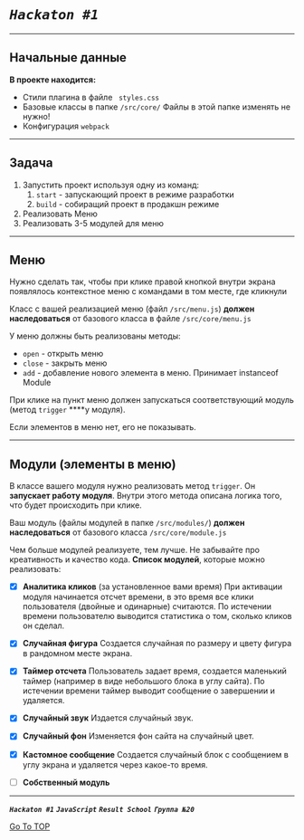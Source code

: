 
# ___```Hackaton #1```___


---


## Начальные данные

**В проекте находится:**

- Стили плагина в файле ` styles.css`
- Базовые классы в папке `/src/core/`
Файлы в этой папке изменять не нужно!
- Конфигурация `webpack`


---


## Задача

1. Запустить проект используя одну из команд:
    1. `start` - запускающий проект в режиме разработки
    2. `build` - собиращий проект в продакшн режиме
2. Реализовать Меню
3. Реализовать 3-5 модулей для меню


---


## Меню

Нужно сделать так, чтобы при клике правой кнопкой внутри экрана появлялось контекстное меню с командами в том месте, где кликнули 

Класс с вашей реализацией меню (файл `/src/menu.js`) **должен наследоваться** от базового класса в файле `/src/core/menu.js`

У меню должны быть реализованы методы:

- `open` - открыть меню
- `close` - закрыть меню
- `add` - добавление нового элемента в меню. Принимает instanceof Module

При клике на пункт меню должен запускаться соответствующий модуль (метод `trigger` ****у модуля).

Если элементов в меню нет, его не показывать.


---


## Модули (элементы в меню)

В классе вашего модуля нужно реализовать метод `trigger`. Он **запускает работу модуля**. Внутри этого метода описана логика того, что будет происходить при клике. 

Ваш модуль (файлы модулей в папке `/src/modules/`) **должен наследоваться** от базового класса `/src/core/module.js`

Чем больше модулей реализуете, тем лучше. Не забывайте про креативность и качество кода. 
**Список модулей**, которые можно реализовать:

- [x] **Аналитика кликов** (за установленное вами время)
При активации модуля начинается отсчет времени, в это время все клики пользователя (двойные и одинарные) считаются. По истечении времени пользователю выводится статистика о том, сколько кликов он сделал.
- [x] **Случайная фигура**
Создается случайная по размеру и цвету фигура в рандомном месте экрана.
- [x] **Таймер отсчета**
Пользователь задает время, создается маленький таймер (например в виде небольшого блока в углу сайта). По истечении времени таймер выводит сообщение о завершении и удаляется.
- [x] **Случайный звук**
Издается случайный звук.
- [x] **Случайный фон**
Изменяется фон сайта на случайный цвет.
- [x] **Кастомное сообщение**
Создается случайный блок с сообщением в углу экрана и удаляется через какое-то время.
- [ ] **Собственный модуль**



---




<kbd>___```Hackaton #1```___</kbd>  <kbd>___```JavaScript```___</kbd>  <kbd>___```Result School```___</kbd>  <kbd>___```Группа №20```___</kbd>


[Go To TOP](#TOP)
